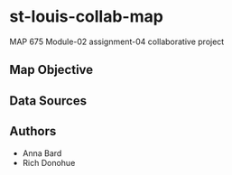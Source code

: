 # st-louis-collab-map
MAP 675 Module-02 assignment-04 collaborative project

## Map Objective

## Data Sources

## Authors
- Anna Bard
- Rich Donohue
